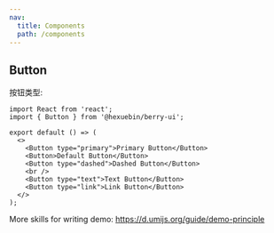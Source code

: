 ```yaml
---
nav:
  title: Components
  path: /components
---
```


## Button

按钮类型:

```tsx
import React from 'react';
import { Button } from '@hexuebin/berry-ui';

export default () => (
  <>
    <Button type="primary">Primary Button</Button>
    <Button>Default Button</Button>
    <Button type="dashed">Dashed Button</Button>
    <br />
    <Button type="text">Text Button</Button>
    <Button type="link">Link Button</Button>
  </>
);
```

More skills for writing demo: https://d.umijs.org/guide/demo-principle
